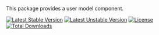This package provides a user model component.

[![Latest Stable Version](https://poser.pugx.org/softspring/user/v/stable.svg)](https://packagist.org/packages/softspring/user)
[![Latest Unstable Version](https://poser.pugx.org/softspring/user/v/unstable.svg)](https://packagist.org/packages/softspring/user)
[![License](https://poser.pugx.org/softspring/user/license.svg)](https://packagist.org/packages/softspring/user)
[![Total Downloads](https://poser.pugx.org/softspring/user/downloads)](https://packagist.org/packages/softspring/user)

